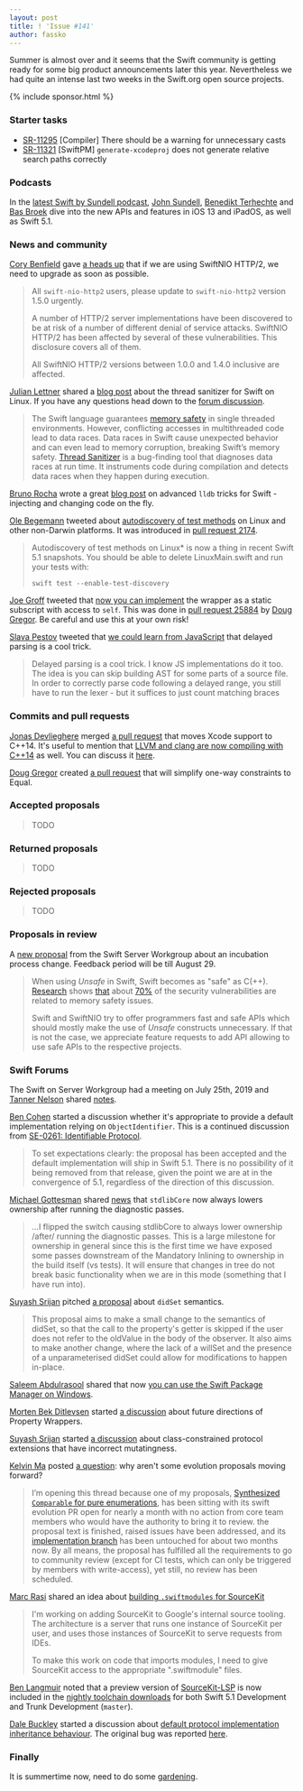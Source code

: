 ```yaml
---
layout: post
title: ! 'Issue #141'
author: fassko
---
```


Summer is almost over and it seems that the Swift community is getting ready for some big product announcements later this year. Nevertheless we had quite an intense last two weeks in the Swift.org open source projects.

<!--excerpt-->

{% include sponsor.html %}

### Starter tasks

* [SR-11295](https://bugs.swift.org/browse/SR-11295) [Compiler] There should be a warning for unnecessary casts
* [SR-11321](https://bugs.swift.org/browse/SR-11321) [SwiftPM] `generate-xcodeproj` does not generate relative search paths correctly

### Podcasts

In the [latest Swift by Sundell podcast](https://www.swiftbysundell.com/podcast/54), [John Sundell](https://twitter.com/johnsundell), [Benedikt Terhechte](https://twitter.com/terhechte) and [Bas Broek](https://twitter.com/basthomas) dive into the new APIs and features in iOS 13 and iPadOS, as well as Swift 5.1.

### News and community

[Cory Benfield](https://twitter.com/Lukasaoz) gave [a heads up](https://twitter.com/Lukasaoz/status/1161323863411777537) that if we are using SwiftNIO HTTP/2, we need to upgrade as soon as possible.

> All `swift-nio-http2` users, please update to `swift-nio-http2` version 1.5.0 urgently.
>
> A number of HTTP/2 server implementations have been discovered to be at risk of a number of different denial of service attacks. SwiftNIO HTTP/2 has been affected by several of these vulnerabilities. This disclosure covers all of them.
> 
> All SwiftNIO HTTP/2 versions between 1.0.0 and 1.4.0 inclusive are affected.

[Julian Lettner](https://github.com/yln/) shared a [blog post](https://swift.org/blog/tsan-support-on-linux/) about the thread sanitizer for Swift on Linux. If you have any questions head down to the [forum discussion](https://forums.swift.org/t/swift-org-blog-thread-sanitizer-for-swift-on-linux/27872).

> The Swift language guarantees [memory safety](https://docs.swift.org/swift-book/LanguageGuide/MemorySafety.html) in single threaded environments. However, conflicting accesses in multithreaded code lead to data races. Data races in Swift cause unexpected behavior and can even lead to memory corruption, breaking Swift’s memory safety. [Thread Sanitizer](https://developer.apple.com/documentation/code_diagnostics/thread_sanitizer) is a bug-finding tool that diagnoses data races at run time. It instruments code during compilation and detects data races when they happen during execution.

[Bruno Rocha](https://twitter.com/rockthebruno) wrote a great [blog post](https://swiftrocks.com/using-lldb-manually-xcode-console-tricks.html) on advanced `lldb` tricks for Swift - injecting and changing code on the fly.

[Ole Begemann](https://twitter.com/olebegemann) tweeted about [autodiscovery of test methods](https://twitter.com/olebegemann/status/1160846803274801152) on Linux and other non-Darwin platforms.
It was introduced in [pull request 2174](https://github.com/apple/swift-package-manager/pull/2174).

> Autodiscovery of test methods on Linux* is now a thing in recent Swift 5.1 snapshots. You should be able to delete LinuxMain.swift and run your tests with:
> 
> `swift test --enable-test-discovery`

[Joe Groff](https://twitter.com/jckarter) tweeted that [now you can implement](https://twitter.com/jckarter/status/1161298507527000064) the wrapper as a static subscript with access to `self`. This was done in [pull request 25884](https://github.com/apple/swift/pull/25884) by [Doug Gregor](https://github.com/DougGregor). Be careful and use this at your own risk!

[Slava Pestov](https://twitter.com/slava_pestov) tweeted that [we could learn from JavaScript](https://twitter.com/slava_pestov/status/1160616505589030914) that delayed parsing is a cool trick.

> Delayed parsing is a cool trick. I know JS implementations do it too. The idea is you can skip building AST for some parts of a source file. In order to correctly parse code following a delayed range, you still have to run the lexer - but it suffices to just count matching braces

### Commits and pull requests

[Jonas Devlieghere](https://github.com/JDevlieghere) merged [a pull request](https://github.com/apple/swift/pull/26673) that moves Xcode support to C++14. It's useful to mention that [LLVM and clang are now compiling with C++14](http://llvm.org/D66195) as well. You can discuss it [here](https://forums.swift.org/t/llvm-is-now-on-c-14/27931).

[Doug Gregor](https://twitter.com/dgregor79) created [a pull request](https://github.com/apple/swift/pull/26700) that will simplify one-way constraints to Equal.

### Accepted proposals

> TODO

### Returned proposals

> TODO

### Rejected proposals

> TODO

### Proposals in review

A [new proposal](https://forums.swift.org/t/proposal-sswg-incubation-process-change-discourage-use-of-unsafe/27921) from the Swift Server Workgroup about an incubation process change. Feedback period will be till August 29.

> When using *Unsafe* in Swift, Swift becomes as "safe" as C(++). [Research](https://msrc-blog.microsoft.com/2019/07/18/we-need-a-safer-systems-programming-language/) shows [that](https://langui.sh/2019/07/23/apple-memory-safety/) about [70%](https://alexgaynor.net/2019/aug/12/introduction-to-memory-unsafety-for-vps-of-engineering/) of the security vulnerabilities are related to memory safety issues.
> 
> Swift and SwiftNIO try to offer programmers fast and safe APIs which should mostly make the use of *Unsafe* constructs unnecessary. If that is not the case, we appreciate feature requests to add API allowing to use safe APIs to the respective projects.

### Swift Forums

The Swift on Server Workgroup had a meeting on July 25th, 2019 and [Tanner Nelson](https://twitter.com/tanner0101) shared [notes](https://forums.swift.org/t/july-25th-2019/27732).

[Ben Cohen](https://twitter.com/airspeedswift) started a discussion whether it's appropriate to provide a default implementation relying on `ObjectIdentifier`. This is a continued discussion from [SE-0261: Identifiable Protocol](https://forums.swift.org/t/accepted-se-0261-identifiable-protocol/27358).

> To set expectations clearly: the proposal has been accepted and the default implementation will ship in Swift 5.1. There is no possibility of it being removed from that release, given the point we are at in the convergence of 5.1, regardless of the direction of this discussion.

[Michael Gottesman](https://twitter.com/gottesmang) shared [news](https://forums.swift.org/t/stdlibcore-now-always-lowers-ownership-after-running-the-diagnostic-passes/27832) that `stdlibCore` now always lowers ownership after running the diagnostic passes.

> ...I flipped the switch causing stdlibCore to always lower ownership /after/ running the diagnostic passes. This is a large milestone for ownership in general since this is the first time we have exposed some passes downstream of the Mandatory Inlining to ownership in the build itself (vs tests). It will ensure that changes in tree do not break basic functionality when we are in this mode (something that I have run into).

[Suyash Srijan](https://twitter.com/suyashsrijan) pitched [a proposal](https://forums.swift.org/t/pitch-didset-semantics/27858) about `didSet` semantics.

> This proposal aims to make a small change to the semantics of didSet, so that the call to the property's getter is skipped if the user does not refer to the oldValue in the body of the observer. It also aims to make another change, where the lack of a willSet and the presence of a unparameterised didSet could allow for modifications to happen in-place.

[Saleem Abdulrasool](https://twitter.com/compnerd) shared that now [you can use the Swift Package Manager on Windows](https://forums.swift.org/t/swift-package-manager-on-windows-sure-why-not/27884).

[Morten Bek Ditlevsen](https://forums.swift.org/u/Morten_Bek_Ditlevsen) started [a discussion](https://forums.swift.org/t/future-directions-of-property-wrappers/27934) about future directions of Property Wrappers.

[Suyash Srijan](https://twitter.com/suyashsrijan) started [a discussion](https://forums.swift.org/t/class-constrained-protocol-extension-has-incorrect-mutatingness/27962) about class-constrained protocol extensions that have incorrect mutatingness.

[Kelvin Ma](https://github.com/kelvin13) posted [a question](https://forums.swift.org/t/why-are-these-evolution-proposals-not-moving-forward/27996): why aren't some evolution proposals moving forward?

> I’m opening this thread because one of my proposals, [Synthesized `Comparable` for pure enumerations](https://github.com/apple/swift-evolution/pull/1053), has been sitting with its swift evolution PR open for nearly a month with no action from core team members who would have the authority to bring it to review. the proposal text is finished, raised issues have been addressed, and its [implementation branch](https://github.com/apple/swift/pull/25696) has been untouched for about two months now. By all means, the proposal has fulfilled all the requirements to go to community review (except for CI tests, which can only be triggered by members with write-access), yet still, no review has been scheduled.

[Marc Rasi](https://forums.swift.org/u/marcrasi) shared an idea about [building `.swiftmodules` for SourceKit](https://forums.swift.org/t/building-swiftmodules-for-sourcekit/28030)

> I'm working on adding SourceKit to Google's internal source tooling. The architecture is a server that runs one instance of SourceKit per user, and uses those instances of SourceKit to serve requests from IDEs.
>
> To make this work on code that imports modules, I need to give SourceKit access to the appropriate ".swiftmodule" files.

[Ben Langmuir](https://twitter.com/benlangmuir) noted that a preview version of [SourceKit-LSP](https://github.com/apple/sourcekit-lsp) is now included in the [nightly toolchain downloads](https://swift.org/download/#snapshots) for both Swift 5.1 Development and Trunk Development (`master`).

[Dale Buckley](https://forums.swift.org/u/dlbuckley) started a discussion about [default protocol implementation inheritance behaviour](https://forums.swift.org/t/default-protocol-implementation-inheritance-behaviour-the-current-situation-and-what-if-anything-should-be-done-about-it/28049). The original bug was reported [here](https://bugs.swift.org/browse/SR-103).


### Finally

It is summertime now, need to do some [gardening](https://github.com/apple/swift/pull/26650).
